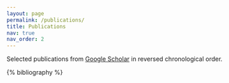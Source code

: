 ```yaml
---
layout: page
permalink: /publications/
title: Publications
nav: true
nav_order: 2
---
```


Selected publications from [Google Scholar](https://scholar.google.com/citations?user=lDe0nKgAAAAJ&hl=en) in reversed chronological order.

<!-- _pages/publications.md -->
<div class="publications">

{% bibliography %}

</div>
